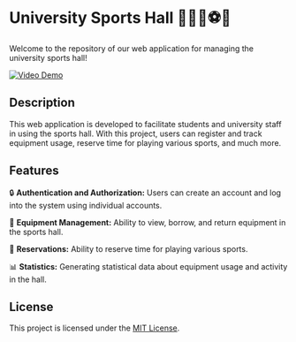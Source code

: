 # University Sports Hall 🏋️‍♂️🏀⚽️🎾

Welcome to the repository of our web application for managing the university sports hall!

[![Video Demo](http://img.youtube.com/vi/aNAVo1Ajw0Y/0.jpg)](https://www.youtube.com/watch?v=aNAVo1Ajw0Y)

## Description

This web application is developed to facilitate students and university staff in using the sports hall. With this project, users can register and track equipment usage, reserve time for playing various sports, and much more.

## Features

🔒 **Authentication and Authorization:** Users can create an account and log into the system using individual accounts.

💪 **Equipment Management:** Ability to view, borrow, and return equipment in the sports hall.

📅 **Reservations:** Ability to reserve time for playing various sports.

📊 **Statistics:** Generating statistical data about equipment usage and activity in the hall.

## License

This project is licensed under the [MIT License](LICENSE).
